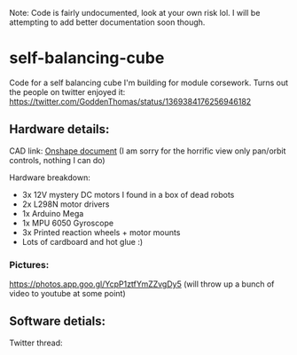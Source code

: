 Note: Code is fairly undocumented, look at your own risk lol. I will be attempting to add better documentation soon though.

# self-balancing-cube
Code for a self balancing cube I'm building for module corsework. Turns out the people on twitter enjoyed it:
https://twitter.com/GoddenThomas/status/1369384176256946182

## Hardware details:

CAD link: [Onshape document](https://cad.onshape.com/documents/93e608ce07c522c6c0a6e1ae/w/b867e46b0f44d72b7ca5ef55/e/f75fb61446d3e1269da3499c)
(I am sorry for the horrific view only pan/orbit controls, nothing I can do)

Hardware breakdown:
 - 3x 12V mystery DC motors I found in a box of dead robots
 - 2x L298N motor drivers
 - 1x Arduino Mega
 - 1x MPU 6050 Gyroscope
 - 3x Printed reaction wheels + motor mounts
 - Lots of cardboard and hot glue :)

### Pictures:
https://photos.app.goo.gl/YcpP1ztfYmZZvgDy5
(will throw up a bunch of video to youtube at some point)

## Software detials:
Twitter thread:
